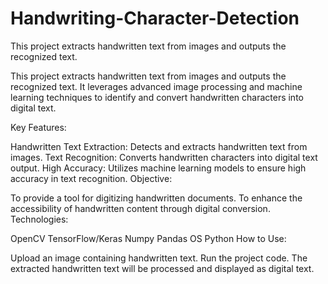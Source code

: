 # Handwriting-Character-Detection
This project extracts handwritten text from images and outputs the recognized text.

This project extracts handwritten text from images and outputs the recognized text. It leverages advanced image processing and machine learning techniques to identify and convert handwritten characters into digital text.

Key Features:

Handwritten Text Extraction: Detects and extracts handwritten text from images.
Text Recognition: Converts handwritten characters into digital text output.
High Accuracy: Utilizes machine learning models to ensure high accuracy in text recognition.
Objective:

To provide a tool for digitizing handwritten documents.
To enhance the accessibility of handwritten content through digital conversion.
Technologies:

OpenCV
TensorFlow/Keras
Numpy
Pandas
OS
Python
How to Use:

Upload an image containing handwritten text.
Run the project code.
The extracted handwritten text will be processed and displayed as digital text.
